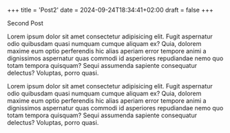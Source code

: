+++
title = 'Post2'
date = 2024-09-24T18:34:41+02:00
draft = false
+++

Second Post

Lorem ipsum dolor sit amet consectetur adipisicing elit. Fugit aspernatur odio
quibusdam quasi numquam cumque aliquam ex? Quia, dolorem maxime eum optio
perferendis hic alias aperiam error tempore animi a dignissimos aspernatur quas
commodi id asperiores repudiandae nemo quo totam tempora quisquam? Sequi
assumenda sapiente consequatur delectus? Voluptas, porro quasi.

Lorem ipsum dolor sit amet consectetur adipisicing elit. Fugit aspernatur odio
quibusdam quasi numquam cumque aliquam ex? Quia, dolorem maxime eum optio
perferendis hic alias aperiam error tempore animi a dignissimos aspernatur quas
commodi id asperiores repudiandae nemo quo totam tempora quisquam? Sequi
assumenda sapiente consequatur delectus? Voluptas, porro quasi.
